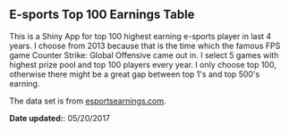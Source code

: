 ## E-sports Top 100 Earnings Table

This is a Shiny App for top 100 highest earning e-sports player in last 4 years. I choose from 2013 because that is the time which the famous FPS game Counter Strike: Global Offensive came out in. I select 5 games with highest prize pool and top 100 players every year. I only choose top 100, otherwise there might be a great gap  between top 1's and top 500's earning.

The data set is from [esportsearnings.com](https://www.esportsearnings.com/).


**Date updated:**: 05/20/2017


